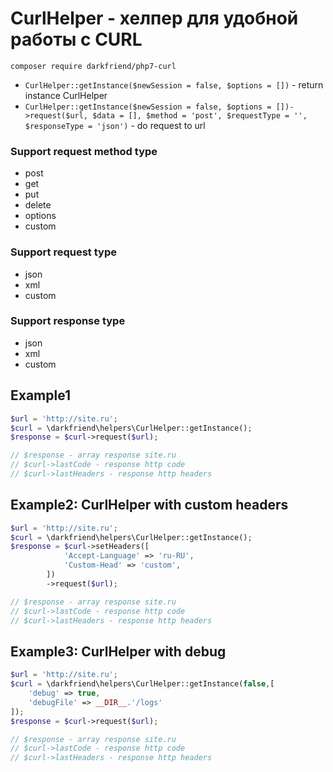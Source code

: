 # CurlHelper - хелпер для удобной работы с CURL

``composer require darkfriend/php7-curl``

* ```CurlHelper::getInstance($newSession = false, $options = [])``` - return instance CurlHelper
* ```CurlHelper::getInstance($newSession = false, $options = [])->request($url, $data = [], $method = 'post', $requestType = '', $responseType = 'json')``` - do request to url

### Support request method type
* post
* get
* put
* delete
* options
* custom

### Support request type
* json
* xml
* custom

### Support response type
* json
* xml
* custom

## Example1

```php
$url = 'http://site.ru';
$curl = \darkfriend\helpers\CurlHelper::getInstance();
$response = $curl->request($url);

// $response - array response site.ru
// $curl->lastCode - response http code
// $curl->lastHeaders - response http headers
```

## Example2: CurlHelper with custom headers

```php
$url = 'http://site.ru';
$curl = \darkfriend\helpers\CurlHelper::getInstance();
$response = $curl->setHeaders([
            'Accept-Language' => 'ru-RU',
            'Custom-Head' => 'custom',
        ])
        ->request($url);

// $response - array response site.ru
// $curl->lastCode - response http code
// $curl->lastHeaders - response http headers
```

## Example3: CurlHelper with debug

```php
$url = 'http://site.ru';
$curl = \darkfriend\helpers\CurlHelper::getInstance(false,[
    'debug' => true,
    'debugFile' => __DIR__.'/logs'
]);
$response = $curl->request($url);

// $response - array response site.ru
// $curl->lastCode - response http code
// $curl->lastHeaders - response http headers
```